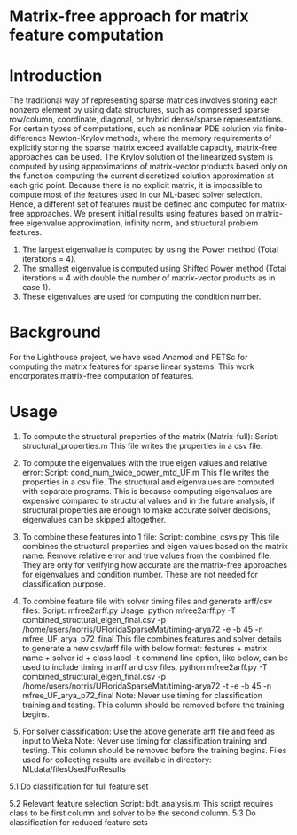 # Matrix-free approach for matrix feature computation
# Introduction
The traditional way of representing sparse matrices involves storing each nonzero element by using data structures, such as compressed sparse row/column, coordinate, diagonal, or hybrid dense/sparse representations. For certain types of computations, such as nonlinear PDE solution via finite-difference Newton-Krylov methods, where the memory requirements of explicitly storing the sparse matrix exceed available capacity, matrix-free approaches can be used. The Krylov solution of the linearized system is computed by using approximations of matrix-vector products based only on the function computing the current discretized solution approximation at each grid point. Because there is no explicit matrix, it is impossible to compute most of the features used in our ML-based solver selection. Hence, a different set of features must be defined and computed for matrix-free approaches. We present initial results using features based on matrix-free eigenvalue approximation, infinity norm, and structural problem features.
1. The largest eigenvalue is computed by using the Power method (Total iterations = 4).
2. The smallest eigenvalue is computed using Shifted Power method (Total iterations = 4 with double the number of matrix-vector products as in case 1). 
3. These eigenvalues are used for computing the condition number.
 
 # Background
For the Lighthouse project, we have used Anamod and PETSc for computing the matrix features for sparse linear systems. This work encorporates matrix-free computation of features.

# Usage
1. To compute the structural properties of the matrix (Matrix-full):
Script: structural_properties.m
This file writes the properties in a csv file.

2. To compute the eigenvalues with the true eigen values and relative error: 
Script: cond_num_twice_power_mtd_UF.m 
This file writes the properties in a csv file. The structural and eigenvalues are computed with separate programs. This is because computing eigenvalues are expensive compared to structural values and in the future analysis, if structural properties are enough to make accurate solver decisions, eigenvalues can be skipped altogether.

3. To combine these features into 1 file:
Script: combine_csvs.py
This file combines the structural properties and eigen values based on the matrix name.
Remove relative error and true values from the combined file. They are only for verifying how accurate are the matrix-free approaches for eigenvalues and condition number. These are not needed for classification purpose.

4. To combine feature file with solver timing files and generate arff/csv files:
Script: mfree2arff.py
Usage: python mfree2arff.py -T combined_structural_eigen_final.csv -p /home/users/norris/UFloridaSparseMat/timing-arya72 -e -b 45 -n mfree_UF_arya_p72_final 
This file combines features and solver details to generate a new csv/arff file with below format:
features + matrix name + solver id + class label
-t command line option, like below, can be used to include timing in arff and csv files. 
python mfree2arff.py -T combined_structural_eigen_final.csv -p /home/users/norris/UFloridaSparseMat/timing-arya72 -t -e -b 45 -n mfree_UF_arya_p72_final
Note: Never use timing for classification training and testing. This column should be removed before the training begins.

5. For solver classification:
Use the above generate arff file and feed as input to Weka
Note: Never use timing for classification training and testing. This column should be removed before the training begins. 
Files used for collecting results are available in directory: MLdata/filesUsedForResults

5.1 Do classification for full feature set

5.2 Relevant feature selection
Script: bdt_analysis.m
This script requires class to be first column and solver to be the second column.
5.3 Do classification for reduced feature sets


